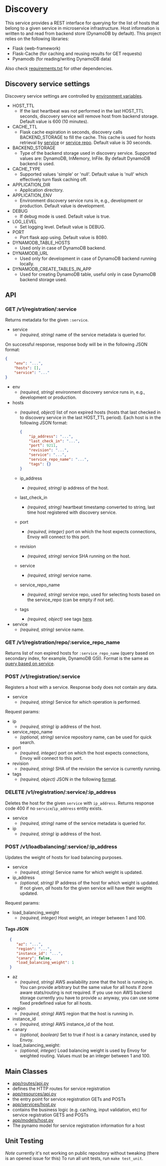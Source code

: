 # Discovery

This service provides a REST interface for querying for the list of hosts that belong to a given service in microservice infrastructure.
Host information is written to and read from backend store (DynamoDB by default). This project relies on the following libraries:
* Flask (web-framework)
* Flask-Cache (for caching and reusing results for GET requests)
* Pynamodb (for reading/writing DynamoDB data)

Also check [requirements.txt](https://github.com/lyft/discovery/blob/master/requirements.txt) for other dependencies.

## Discovery service settings
Discovery service settings are controlled by [environment variables](https://github.com/lyft/discovery/blob/master/app/settings.py).

* HOST_TTL
  * If the last heartbeat was not performed in the last HOST_TTL seconds, discovery service will remove host from backend storage. Default value is 600 (10 minutes).
* CACHE_TTL
  * Flask cache expiration in seconds, discovery calls BACKEND_STORAGE to fill the cache.
  This cache is used for hosts retrieval by [service](#get-v1registrationservice) or [service repo](#get-v1registrationreposervice_repo_name).
  Default value is 30 seconds.
* BACKEND_STORAGE
  * Type of the backend storage used in discovery service. Supported values are: DynamoDB, InMemory, InFile.
  By default DynamoDB backend is used.
* CACHE_TYPE
  * Supported values 'simple' or 'null'. Default value is 'null' which effectively turn flask caching off.
* APPLICATION_DIR
  * Application directory.
* APPLICATION_ENV
  * Environment discovery service runs in, e.g., development or production. Default value is development.
* DEBUG
  * If debug mode is used. Default value is true.
* LOG_LEVEL
  * Set logging level. Default value is DEBUG.
* PORT
  * Port flask app using. Default value is 8080.
* DYNAMODB_TABLE_HOSTS
  * Used only in case of DynamoDB backend.
* DYNAMODB_URL
  * Used only for development in case of DynamoDB backend running locally.
* DYNAMODB_CREATE_TABLES_IN_APP
  * Used for creating DynamoDB table, useful only in case DynamoDB backend storage used.

## API
### GET /v1/registration/:service
Returns metadata for the given `:service`.

* service
  * *(required, string)* name of the service metadata is queried for.

On successful response, response body will be in the following JSON format:
```json
{
    "env": "...",
    "hosts": [],
    "service": "..."
}
```
* env
  * *(required, string)* environment discovery service runs in, e.g., development or production.
* hosts
  * *(required, object)* list of non expired hosts (hosts that last checked in to discovery service in the last HOST_TTL period).
  Each host is in the following JSON format:

    ```json
    {
        "ip_address": "...",
        "last_check_in": "...",
        "port": 9211,
        "revision": "...",
        "service": "...",
        "service_repo_name": "...",
        "tags": {}
    }
    ```
  * ip_address
    * *(required, string)* ip address of the host.
  * last_check_in
    * *(required, string)* heartbeat timestamp converted to string, last time host registered with discovery service.
  * port
    * *(required, integer)* port on which the host expects connections, Envoy will connect to this port.
  * revision
    * *(required, string)* service SHA running on the host.
  * service
    * *(required, string)* service name.
  * service_repo_name
    * *(required, string)* service repo, used for selecting hosts based on the service_repo (can be empty if not set).
  * tags
    * *(required, object)* see tags [here](#tags-json).
* service
  * *(required, string)* service name.

### GET /v1/registration/repo/:service_repo_name
Returns list of non expired hosts for `:service_repo_name` (query based on secondary index, for example, DynamoDB GSI).
Format is the same as [query based on service](#get-v1registrationservice).

### POST /v1/registration/:service
Registers a host with a service. Response body does not contain any data.

* service
  * *(required, string)* Service for which operation is performed.

Request params:
* ip
  * *(required, string)* ip address of the host.
* service_repo_name
  * *(optional, string)* service repository name, can be used for quick search.
* port
  * *(required, integer)* port on which the host expects connections, Envoy will connect to this port.
* revision
  * *(required, string)* SHA of the revision the service is currently running.
* tags
  * *(required, object)* JSON in the following [format](#tags-json).

### DELETE /v1/registration/:service/:ip_address
Deletes the host for the given `service` with `ip_address`.
Returns response code 400 if no `service`/`ip_address` entity exists.

* service
  * *(required, string)* name of the service metadata is queried for.
* ip
  * *(required, string)* ip address of the host.

### POST /v1/loadbalancing/:service/:ip_address
Updates the weight of hosts for load balancing purposes.

* service
  * *(required, string)* Service name for which weight is updated.
* ip_address
  * *(optional, string)* IP address of the host for which weight is updated.
  If not given, *all* hosts for the given service will have their weights updated.

Request params:
* load_balancing_weight
  * *(required, integer)* Host weight, an integer between 1 and 100.

#### Tags JSON
```json
  {
     "az": "...",
     "region": "...",
     "instance_id": "...",
     "canary": false,
     "load_balancing_weight": 1
  }
```

* az
  * *(required, string)* AWS availability zone that the host is running in. You
  can provide arbitrary but the same value for all hosts if zone aware stats/routing
  is not required. If you use non AWS backend storage currently you have to provide `az`
  anyway, you can use some fixed predefined value for all hosts.
* region
  * *(required, string)* AWS region that the host is running in.
* instance_id
  * *(required, string)* AWS instance_id of the host.
* canary
  * *(optional, boolean)* Set to true if host is a canary instance, used by Envoy.
* load_balancing_weight:
  * *(optional, integer)* Load balancing weight is used by Envoy for weighted routing.
  Values must be an integer between 1 and 100.

## Main Classes
- [app/routes/api.py](https://github.com/lyft/discovery/blob/master/app/routes/api.py)
 - defines the HTTP routes for service registration
- [app/resources/api.py](https://github.com/lyft/discovery/blob/master/app/resources/api.py)
 - the entry point for service registration GETs and POSTs
- [app/services/host.py](https://github.com/lyft/discovery/blob/master/app/services/host.py)
 - contains the business logic (e.g. caching, input validation, etc) for service registration GETS and POSTs
- [app/models/host.py](https://github.com/lyft/discovery/blob/master/app/models/host.py)
 - The pynamo model for service registration information for a host

## Unit Testing
*Note* currently it's not working on public repository without tweaking (there is an opened issue for this)
To run all unit tests, run `make test_unit`.
